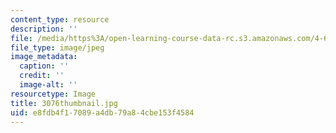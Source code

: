 ```yaml
---
content_type: resource
description: ''
file: /media/https%3A/open-learning-course-data-rc.s3.amazonaws.com/4-614-religious-architecture-and-islamic-cultures-fall-2002/e8fdb4f17089a4db79a84cbe153f4584_3076thumbnail.jpg
file_type: image/jpeg
image_metadata:
  caption: ''
  credit: ''
  image-alt: ''
resourcetype: Image
title: 3076thumbnail.jpg
uid: e8fdb4f1-7089-a4db-79a8-4cbe153f4584
---
```

